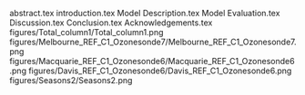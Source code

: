 abstract.tex
introduction.tex
Model Description.tex
Model Evaluation.tex
Discussion.tex
Conclusion.tex
Acknowledgements.tex
figures/Total_column1/Total_column1.png
figures/Melbourne_REF_C1_Ozonesonde7/Melbourne_REF_C1_Ozonesonde7.png
figures/Macquarie_REF_C1_Ozonesonde6/Macquarie_REF_C1_Ozonesonde6.png
figures/Davis_REF_C1_Ozonesonde6/Davis_REF_C1_Ozonesonde6.png
figures/Seasons2/Seasons2.png
